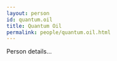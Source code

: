 ```yaml
---
layout: person
id: quantum.oil
title: Quantum Oil
permalink: people/quantum.oil.html
---
```


Person details...